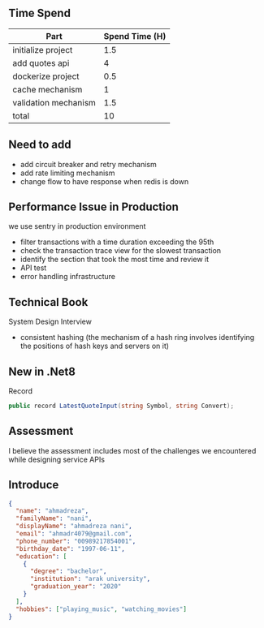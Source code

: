 ## Time Spend

| Part                 | Spend Time (H) |
|----------------------|----------------|
| initialize project   | 1.5            |
| add quotes api       | 4              |
| dockerize project    | 0.5            |
| cache mechanism      | 1              |
| validation mechanism | 1.5            |
| total                | 10             |

## Need to add

- add circuit breaker and retry mechanism
- add rate limiting mechanism
- change flow to have response when redis is down

## Performance Issue in Production

we use sentry in production environment

- filter transactions with a time duration exceeding the 95th
- check the transaction trace view for the slowest transaction
- identify the section that took the most time and review it
- API test
- error handling infrastructure

## Technical Book

System Design Interview

- consistent hashing (the mechanism of a hash ring involves identifying the positions of hash keys and servers on it)

## New in .Net8

Record

```csharp
public record LatestQuoteInput(string Symbol, string Convert);
```

## Assessment

I believe the assessment includes most of the challenges we encountered while designing service APIs


## Introduce

```json
{
  "name": "ahmadreza",
  "familyName": "nani",
  "displayName": "ahmadreza nani",
  "email": "ahmadr4079@gmail.com",
  "phone_number": "00989217854001",
  "birthday_date": "1997-06-11",
  "education": [
    {
      "degree": "bachelor",
      "institution": "arak university",
      "graduation_year": "2020"
    }
  ],
  "hobbies": ["playing_music", "watching_movies"]
}
```
